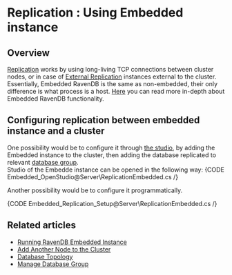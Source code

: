 ﻿# Replication : Using Embedded instance

## Overview
[Replication](../../../server/clustering/replication/replication) works by using long-living TCP connections between cluster nodes, or in case of [External Replication](../../../server/ongoing-tasks/external-replication) instances external to the cluster. 
Essentially, Embedded RavenDB is the same as non-embedded, their only difference is what process is a host. [Here](../../../server/embedded) you can read more in-depth about Embedded RavenDB functionality.

## Configuring replication between embedded instance and a cluster
One possibility would be to configure it through [the studio](../../../studio/server/cluster/add-node-to-cluster#add-another-node-to-the-cluster), by adding the Embedded instance to the cluster, then adding the database replicated to relevant [database group](../../../server/clustering/distribution/distributed-database).  
Studio of the Embedde instance can be opened in the following way:
{CODE Embedded_OpenStudio@Server\ReplicationEmbedded.cs /}

Another possibility would be to configure it programmatically.

{CODE Embedded_Replication_Setup@Server\ReplicationEmbedded.cs /}


## Related articles
  * [Running RavenDB Embedded Instance](../../../server/embedded)
  * [Add Another Node to the Cluster](../../../studio/server/cluster/add-node-to-cluster#add-another-node-to-the-cluster)  
  * [Database Topology](../../../server/clustering/distribution/distributed-database#database-topology)  
  * [Manage Database Group](../../../studio/database/settings/manage-database-group)  
